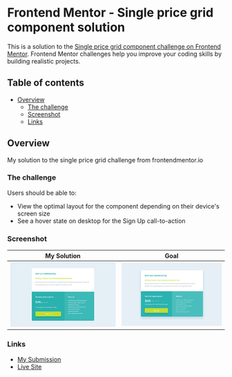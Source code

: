 # Frontend Mentor - Single price grid component solution

This is a solution to the [Single price grid component challenge on Frontend Mentor](https://www.frontendmentor.io/challenges/single-price-grid-component-5ce41129d0ff452fec5abbbc). Frontend Mentor challenges help you improve your coding skills by building realistic projects. 

## Table of contents

- [Overview](#overview)
  - [The challenge](#the-challenge)
  - [Screenshot](#screenshot)
  - [Links](#links)
   
## Overview
My solution to the single price grid challenge from frontendmentor.io

### The challenge

Users should be able to:

- View the optimal layout for the component depending on their device's screen size
- See a hover state on desktop for the Sign Up call-to-action

### Screenshot
|          My Solution           |       Goal        |
|:------------------------------:|:-----------------:|
| ![My solution](mysolution.jpg) | ![Goal](goal.jpg) |

### Links

- [My Submission]()
- [Live Site](https://blankztheather.github.io/single-price-grid)